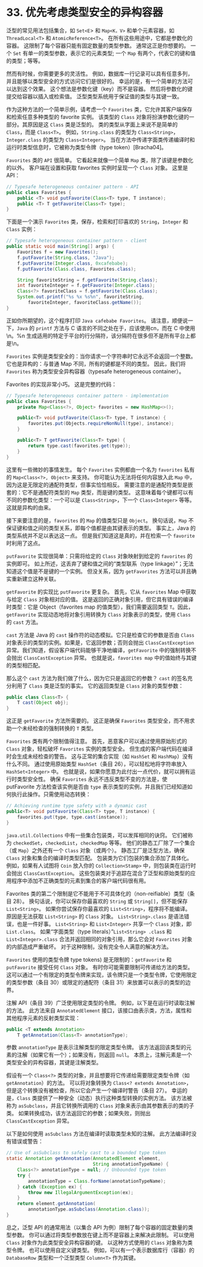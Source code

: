 # 33. 优先考虑类型安全的异构容器

泛型的常见用法包括集合，如 `Set<E`&gt; 和 `Map<K，V>` 和单个元素容器，如 `ThreadLocal<T>` 和 `AtomicReference<T>`。 在所有这些用途中，它都是参数化的容器。 这限制了每个容器只能有固定数量的类型参数。 通常这正是你想要的。 一个 `Set` 有单一的类型参数，表示它的元素类型; 一个 `Map` 有两个，代表它的键和值的类型；等等。

然而有时候，你需要更多的灵活性。 例如，数据库一行记录可以具有任意多列，并且能够以类型安全的方式访问它们是很好的。 幸运的是，有一个简单的方法可以达到这个效果。 这个想法是参数化键（key）而不是容器。 然后将参数化的键提交给容器以插入或检索值。 泛型类型系统用于保证值的类型与其键一致。

作为这种方法的一个简单示例，请考虑一个 `Favorites` 类，它允许其客户端保存和检索任意多种类型的 favorite 实例。 该类型的 `Class` 对象将扮演参数化键的一部分。其原因是这 `Class` 类是泛型的。 类的类型从字面上来说不是简单的 `Class`，而是 `Class<T>`。 例如，`String.class` 的类型为 `Class<String>`，`Integer.class` 的类型为 `Class<Integer>`。 当在方法中传递字面类传递编译时和运行时类型信息时，它被称为类型令牌（type token）\[Bracha04\]。

`Favorites` 类的 `API` 很简单。 它看起来就像一个简单 `Map` 类，除了该键是参数化的以外。 客户端在设置和获取 favorites 实例时呈现一个 `Class` 对象。 这里是 API：

```java
// Typesafe heterogeneous container pattern - API
public class Favorites {
    public <T> void putFavorite(Class<T> type, T instance);
    public <T> T getFavorite(Class<T> type);
}
```

下面是一个演示 `Favorites` 类，保存，检索和打印喜欢的 `String`，`Integer` 和 `Class` 实例：

```java
// Typesafe heterogeneous container pattern - client
public static void main(String[] args) {
    Favorites f = new Favorites();
    f.putFavorite(String.class, "Java");
    f.putFavorite(Integer.class, 0xcafebabe);
    f.putFavorite(Class.class, Favorites.class);

    String favoriteString = f.getFavorite(String.class);
    int favoriteInteger = f.getFavorite(Integer.class);
    Class<?> favoriteClass = f.getFavorite(Class.class);
    System.out.printf("%s %x %s%n", favoriteString,
        favoriteInteger, favoriteClass.getName());
}
```

正如你所期望的，这个程序打印 `Java cafebabe Favorites`。 请注意，顺便说一下，`Java` 的 `printf` 方法与 C 语言的不同之处在于，应该使用cn，而在 C 中使用\n。%n 生成适用的特定于平台的行分隔符，该分隔符在很多但不是所有平台上都是\n。

`Favorites` 实例是类型安全的：当你请求一个字符串时它永远不会返回一个整数。 它也是异构的：与普通 Map 不同，所有的键都是不同的类型。 因此，我们将 `Favorites` 称为类型安全异构容器（typesafe heterogeneous container）。

Favorites 的实现非常小巧。 这是完整的代码：

```java
// Typesafe heterogeneous container pattern - implementation
public class Favorites {
    private Map<Class<?>, Object> favorites = new HashMap<>();

    public<T> void putFavorite(Class<T> type, T instance) {
        favorites.put(Objects.requireNonNull(type), instance);
    }

    public<T> T getFavorite(Class<T> type) {
        return type.cast(favorites.get(type));
    }
}
```

这里有一些微妙的事情发生。 每个 `Favorites` 实例都由一个名为 `favorites` 私有的 `Map<Class<?>, Object>` 来支持。 你可能认为无法将任何内容放入此 `Map` 中，因为这是无限定的通配符类型，但事实恰恰相反。 需要注意的是通配符类型是嵌套的：它不是通配符类型的 `Map` 类型，而是键的类型。 这意味着每个键都可以有不同的参数化类型：一个可以是 `Class<String>`，下一个 `Class<Integer>` 等等。 这就是异构的由来。

接下来要注意的是，`favorites` 的 `Map` 的值类型只是 `Object`。 换句话说，`Map` 不保证键和值之间的类型关系，即每个值都是由其键表示的类型。 事实上，Java 的类型系统并不足以表达这一点。 但是我们知道这是真的，并在检索一个 `favorite` 时利用了这点。

`putFavorite` 实现很简单：只需将给定的 `Class` 对象映射到给定的 `favorites` 的实例即可。 如上所述，这丢弃了键和值之间的“类型联系（type linkage）”；无法知道这个值是不是键的一个实例。 但没关系，因为 `getFavorites` 方法可以并且确实重新建立这种关联。

`getFavorite` 的实现比 `putFavorite` 更复杂。 首先，它从 `favorites` Map 中获取与给定 `Class` 对象相对应的值。 这是返回的正确对象引用，但它具有错误的编译时类型：它是 Object（favorites map 的值类型），我们需要返回类型 `T`。因此，`getFavorite` 实现动态地将对象引用转换为 `Class` 对象表示的类型，使用 `Class` 的 `cast` 方法。

`cast` 方法是 Java 的 `cast` 操作符的动态模拟。它只是检查它的参数是否由 `Class` 对象表示的类型的实例。如果是，它返回参数；否则会抛出 `ClassCastException` 异常。我们知道，假设客户端代码能够干净地编译，`getFavorite` 中的强制转换不会抛出 `ClassCastException` 异常。 也就是说，`favorites map` 中的值始终与其键的类型相匹配。

那么这个 `cast` 方法为我们做了什么，因为它只是返回它的参数？ `cast` 的签名充分利用了 `Class` 类是泛型的事实。 它的返回类型是 `Class` 对象的类型参数：

```java
public class Class<T> {
    T cast(Object obj);
}
```

这正是 `getFavorite` 方法所需要的。 这正是确保 `Favorites` 类型安全，而不用求助一个未经检查的强制转换的 `T` 类型。

`Favorites` 类有两个限制值得注意。 首先，恶意客户可以通过使用原始形式的 `Class` 对象，轻松破坏 `Favorites` 实例的类型安全。 但生成的客户端代码在编译时会生成未经检查的警告。 这与正常的集合实现（如 `HashSet` 和 `HashMap`）没有什么不同。 通过使用原始类型 `HashSet`（条目 26），可以轻松地将字符串放入 `HashSet<Integer>` 中。 也就是说，如果你愿意为此付出一点代价，就可以拥有运行时类型安全性。 确保 `Favorites` 永远不违反类型不变的方法是，使 putFavorite 方法检查该实例是否由 `type` 表示类型的实例，并且我们已经知道如何执行此操作。只需使用动态转换：

```java
// Achieving runtime type safety with a dynamic cast
public<T> void putFavorite(Class<T> type, T instance) {
    favorites.put(type, type.cast(instance));
}
```

`java.util.Collections` 中有一些集合包装类，可以发挥相同的诀窍。 它们被称为 `checkedSet`，`checkedList`，`checkedMap` 等等。 他们的静态工厂除了一个集合（或 `Map`）之外还有一个 `Class` 对象（或两个）。 静态工厂是泛型方法，确保 `Class` 对象和集合的编译时类型匹配。 包装类为它们包装的集合添加了具体化。 例如，如果有人试图将 `Coin` 放入你的 `Collection<Stamp>` 中，则包装类在运行时会抛出 `ClassCastException`。 这些包装类对于追踪在混合了泛型和原始类型的应用程序中添加不正确类型的元素到集合的客户端代码很有用。

Favorites 类的第二个限制是它不能用于不可具体化的（non-reifiable）类型（条目 28）。 换句话说，你可以保存你最喜欢的 `String` 或 `String[]`，但不能保存 `List<String>`。 如果你尝试保存你最喜欢的 `List<String>`，程序将不能编译。 原因是无法获取 `List<String>` 的 `Class` 对象。 `List<String>.class` 是语法错误，也是一件好事。 `List<String>` 和 `List<Integer>` 共享一个 `Class` 对象，即 `List.class`。 如果“字面类型（type literals）”`List<String> .clas`s 和 `List<Integer>.class` 合法并返回相同的对象引用，那么它会对 `Favorites` 对象的内部造成严重破坏。 对于这种限制，没有完全令人满意的解决方法。

`Favorites` 使用的类型令牌 type tokens\) 是无限制的：`getFavorite` 和 `putFavorite` 接受任何 `Class` 对象。 有时你可能需要限制可传递给方法的类型。 这可以通过一个有限定的类型令牌来实现，该令牌只是一个类型令牌，它使用限定的类型参数（条目 30）或限定的通配符（条目 31）来放置可以表示的类型的边界。

注解 API（条目 39）广泛使用限定类型的令牌。 例如，以下是在运行时读取注解的方法。 此方法来自 `AnnotatedElement` 接口，该接口由表示类，方法，属性和其他程序元素的反射类型实现：

```java
public <T extends Annotation>
    T getAnnotation(Class<T> annotationType);
```

参数 `annotationType` 是表示注解类型的限定类型令牌。 该方法返回该类型的元素的注解（如果它有一个）；如果没有，则返回 `null`。 本质上，注解元素是一个类型安全的异构容器，其键是注解类型。

假设有一个 `Class<?>` 类型的对象，并且想要将它传递给需要限定类型令牌（如 `getAnnotation`）的方法。 可以将对象转换为 `Class<? extends Annotation>`，但是这个转换没有被检查，所以它会产生一个编译时警告（条目 27）。 幸运的是，`Class` 类提供了一种安全（动态）执行这种类型转换的实例方法。 该方法被称为 `asSubclass`，并且它转换所调用的 `Class` 对象来表示由其参数表示的类的子类。 如果转换成功，该方法返回它的参数；如果失败，则抛出 `ClassCastException` 异常。

以下是如何使用 `asSubclass` 方法在编译时读取类型未知的注解。 此方法编译时没有错误或警告：

```java
// Use of asSubclass to safely cast to a bounded type token
static Annotation getAnnotation(AnnotatedElement element,
                                String annotationTypeName) {
    Class<?> annotationType = null; // Unbounded type token
    try {
        annotationType = Class.forName(annotationTypeName);
    } catch (Exception ex) {
        throw new IllegalArgumentException(ex);
    }
    return element.getAnnotation(
        annotationType.asSubclass(Annotation.class));
}
```

总之，泛型 API 的通常用法（以集合 API 为例）限制了每个容器的固定数量的类型参数。 你可以通过将类型参数放在键上而不是容器上来解决此限制。 可以使用 `Class` 对象作为此类型安全异构容器的键。 以这种方式使用的 `Class` 对象称为类型令牌。 也可以使用自定义键类型。 例如，可以有一个表示数据库行（容器）的 `DatabaseRow` 类型和一个泛型类型 `Column<T>` 作为其键。

